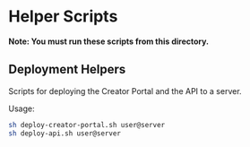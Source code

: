 # Helper Scripts

__Note: You must run these scripts from this directory.__

## Deployment Helpers

Scripts for deploying the Creator Portal and the API to a server.

Usage:

```sh
sh deploy-creator-portal.sh user@server
sh deploy-api.sh user@server
```